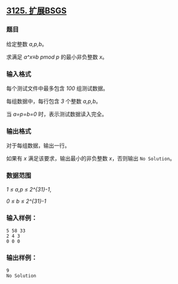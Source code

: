 ## [3125. 扩展BSGS](https://www.acwing.com/problem/content/3128/)

### 题目

给定整数 *a,p,b*。

求满足 *a^x≡b pmod p* 的最小非负整数 *x*。

### 输入格式

每个测试文件中最多包含 *100* 组测试数据。

每组数据中，每行包含 *3* 个整数 *a,p,b*。

当 *a=p=b=0* 时，表示测试数据读入完全。

### 输出格式

对于每组数据，输出一行。

如果有 *x* 满足该要求，输出最小的非负整数 *x*，否则输出 `No Solution`。

### 数据范围

*1 ≤ a,p ≤ 2^{31}-1*,

*0 ≤ b ≤ 2^{31}-1*

### 输入样例：

```
5 58 33
2 4 3
0 0 0
```

### 输出样例：

```
9
No Solution
```
